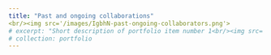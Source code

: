 ```yaml
---
title: "Past and ongoing collaborations"
<br/><img src='/images/IgbhN-past-ongoing-collaborators.png'>
# excerpt: "Short description of portfolio item number 1<br/><img src='/images/500x300.png'>"
# collection: portfolio
---
```


<!-- This is an item in your portfolio. It can be have images or nice text. If you name the file .md, it will be parsed as markdown. If you name the file .html, it will be parsed as HTML.  -->
